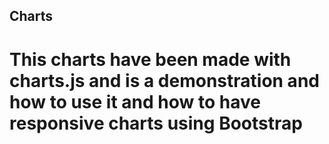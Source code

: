 ## Charts

# This charts have been made with charts.js and is a demonstration and how to use it and how to have responsive charts using Bootstrap
